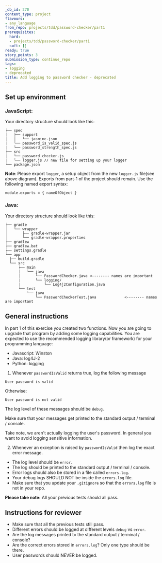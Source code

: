 ```yaml
---
_db_id: 270
content_type: project
flavours:
- any_language
from_repo: projects/tdd/password-checker/part1
prerequisites:
  hard:
  - projects/tdd/password-checker/part1
  soft: []
ready: true
story_points: 3
submission_type: continue_repo
tags:
- logging
- deprecated
title: Add logging to password checker - deprecated
---
```


## Set up environment

### JavaScript:

Your directory structure should look like this:

```
├── spec
|   ├── support
|   |   └── jasmine.json
|   └── password_is_valid_spec.js
|   └── password_strength_spec.js
├── src
|   └── password_checker.js
|   └── logger.js // new file for setting up your logger
└── package.json
```

**Note**: Please export `logger`, a setup object from the new `logger.js` file(see above diagram). Exports from part-1 of the project should remain. Use the following named export syntax:

```
module.exports = { nameOfObject }
```

### Java:

Your directory structure should look like this:

```
├── gradle
│   └── wrapper
│       ├── gradle-wrapper.jar
│       └── gradle-wrapper.properties
├── gradlew
├── gradlew.bat
├── settings.gradle
└── app
  ├── build.gradle
  └── src
      ├── main
      |   └── java
      |       └── PasswordChecker.java <-------- names are important
      |       └── logging/
      |           └── Log4j2Configuration.java
      └── test
          └── java
              └── PasswordCheckerTest.java             <-------- names are important
```

## General instructions

In part 1 of this exercise you created two functions. Now you are going to upgrade that program by adding some logging capabilities.
You are expected to use the recommended logging library(or framework) for your programming language:

- Javascript: Winston
- Java: log4J-2
- Python: logging



1. Whenever `passwordIsValid` returns true, log the following message

```
User password is valid
```

Otherwise:

```
User password is not valid
```

The log level of these messages should be `debug`.

Make sure that your messages get printed to the standard output / terminal / console.

Take note, we aren't actually logging the user's password. In general you want to avoid logging sensitive information.

2. Whenever an exception is raised by `passwordIsValid` then log the exact error message.

- The log level should be `error`.
- The log should be printed to the standard output / terminal / console.
- Error logs should also be stored in a file called `errors.log`.
- Your debug logs SHOULD NOT be inside the `errors.log` file.
- Make sure that you update your `.gitignore` so that the `errors.log` file is not in your repo.

**Please take note:** All your previous tests should all pass.

## Instructions for reviewer

- Make sure that all the previous tests still pass.
- Different errors should be logged at different levels `debug` vs `error`.
- Are the log messages printed to the standard output / terminal / console?
- Are the correct errors stored in `errors.log`? Only one type should be there.
- User passwords should NEVER be logged.